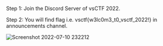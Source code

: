Step 1: Join the Discord Server of vsCTF 2022. 

Step 2: You will find flag i.e. vsctf{w3lc0m3_t0_vsctf_2022!} in announcements channel.

![Screenshot 2022-07-10 232212](https://user-images.githubusercontent.com/90497253/178156360-4b72d855-4c31-464e-80ba-b34989ab8271.png)

